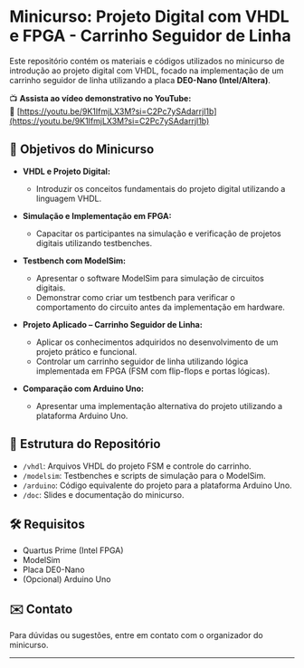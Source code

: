 # Minicurso: Projeto Digital com VHDL e FPGA - Carrinho Seguidor de Linha

Este repositório contém os materiais e códigos utilizados no minicurso de introdução ao projeto digital com VHDL, focado na implementação de um carrinho seguidor de linha utilizando a placa **DE0-Nano (Intel/Altera)**.

📺 **Assista ao vídeo demonstrativo no YouTube:**  
🔗 [https://youtu.be/9K1IfmjLX3M?si=C2Pc7ySAdarrjl1b](https://youtu.be/9K1IfmjLX3M?si=C2Pc7ySAdarrjl1b)

## 🎯 Objetivos do Minicurso

- **VHDL e Projeto Digital:**
  - Introduzir os conceitos fundamentais do projeto digital utilizando a linguagem VHDL.

- **Simulação e Implementação em FPGA:**
  - Capacitar os participantes na simulação e verificação de projetos digitais utilizando testbenches.

- **Testbench com ModelSim:**
  - Apresentar o software ModelSim para simulação de circuitos digitais.
  - Demonstrar como criar um testbench para verificar o comportamento do circuito antes da implementação em hardware.

- **Projeto Aplicado – Carrinho Seguidor de Linha:**
  - Aplicar os conhecimentos adquiridos no desenvolvimento de um projeto prático e funcional.
  - Controlar um carrinho seguidor de linha utilizando lógica implementada em FPGA (FSM com flip-flops e portas lógicas).

- **Comparação com Arduino Uno:**
  - Apresentar uma implementação alternativa do projeto utilizando a plataforma Arduino Uno.

## 📁 Estrutura do Repositório

- `/vhdl`: Arquivos VHDL do projeto FSM e controle do carrinho.
- `/modelsim`: Testbenches e scripts de simulação para o ModelSim.
- `/arduino`: Código equivalente do projeto para a plataforma Arduino Uno.
- `/doc`: Slides e documentação do minicurso.

## 🛠️ Requisitos

- Quartus Prime (Intel FPGA)
- ModelSim
- Placa DE0-Nano
- (Opcional) Arduino Uno

## ✉️ Contato

Para dúvidas ou sugestões, entre em contato com o organizador do minicurso.

---



